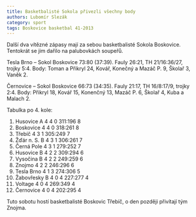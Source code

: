 ```yaml
---
title: Basketbalisté Sokola přivezli všechny body
authors: Lubomír Slezák
category: sport
tags: Boskovice basketbal 41-2013
---
```


Další dva vítězné zápasy mají za sebou basketbalisté Sokola Boskovice. Tentokrát se jim dařilo na palubovkách soupeřů.

Tesla Brno – Sokol Boskovice 73:80 (37:39). Fauly 26:21, TH 21/16:36/27, trojky 5:4. Body: Toman a Přikryl 24, Kovář, Konečný a Mazáč P. 9, Školař 3, Vaněk 2.

Černovice – Sokol Boskovice 66:73 (34:35). Fauly 21:17, TH 16/8:17/9, trojky 2:4. Body: Přikryl 18, Kovář 15, Konenčný 13, Mazáč P. 6, Školař 4, Kuba a Malach 2.

Tabulka po 4. kole: 

1. Husovice A 4 4 0 311:196 8 
2. Boskovice 4 4 0 318:261 8 
3. Třebíč 4 3 1 305:249 7 
4. Žďár n. S. B 4 3 1 306:261 7 
5. Černá Pole 4 3 1 279:252 7 
6. Husovice B 4 2 2 309:294 6 
7. Vysočina B 4 2 2 249:259 6 
8. Znojmo 4 2 2 246:296 6 
9. Tesla Brno 4 1 3 274:306 5 
10. Žabovřesky B 4 0 4 227:277 4 
11. Voltage 4 0 4 269:349 4 
12. Černovice 4 0 4 202:295 4 

Tuto sobotu hostí basketbalisté Boskovic Třebíč, o den později přivítají tým Znojma.